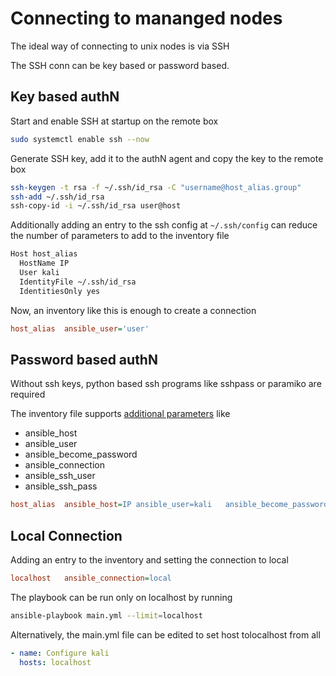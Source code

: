 # Connecting to mananged nodes

The ideal way of connecting to unix nodes is via SSH

The SSH conn can be key based or password based.

## Key based authN

Start and enable SSH at startup on the remote box

```sh
sudo systemctl enable ssh --now
```

Generate SSH key, add it to the authN agent and copy the key to the remote box

```sh
ssh-keygen -t rsa -f ~/.ssh/id_rsa -C "username@host_alias.group"
ssh-add ~/.ssh/id_rsa
ssh-copy-id -i ~/.ssh/id_rsa user@host
```

Additionally adding an entry to the ssh config at `~/.ssh/config` can reduce the number of parameters to add to the inventory file

```sh
Host host_alias
  HostName IP
  User kali
  IdentityFile ~/.ssh/id_rsa
  IdentitiesOnly yes
```

Now, an inventory like this is enough to create a connection

```ini
host_alias	ansible_user='user'
```

## Password based authN

Without ssh keys, python based ssh programs like sshpass or paramiko are required

The inventory file supports [additional parameters](https://docs.ansible.com/ansible/latest/inventory_guide/intro_inventory.html#connecting-to-hosts-behavioral-inventory-parameters) like

-   ansible_host
-   ansible_user
-   ansible_become_password
-   ansible_connection
-   ansible_ssh_user
-   ansible_ssh_pass

```ini
host_alias	ansible_host=IP	ansible_user=kali	ansible_become_password='user_passwd'	ansible_connection=ssh ansible_ssh_user=kali ansible_ssh_pass='ssh_passwd'
```

## Local Connection

Adding an entry to the inventory and setting the connection to local

```ini
localhost	ansible_connection=local
```

The playbook can be run only on localhost by running

```sh
ansible-playbook main.yml --limit=localhost
```

Alternatively, the main.yml file can be edited to set host tolocalhost from all

```yml
- name: Configure kali
  hosts: localhost
```
